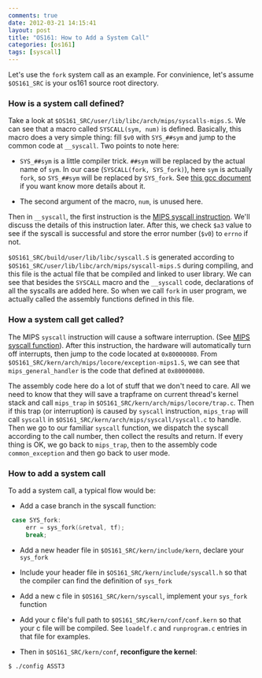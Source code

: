 ```yaml
---
comments: true
date: 2012-03-21 14:15:41
layout: post
title: "OS161: How to Add a System Call"
categories: [os161]
tags: [syscall]
---
```


Let's use the `fork` system call as an example. For convinience, let's assume
`$OS161_SRC` is your os161 source root directory.


<!-- more -->

### How is a system call defined?

Take a look at `$OS161_SRC/user/lib/libc/arch/mips/syscalls-mips.S`. We can see
that a macro called `SYSCALL(sym, num)` is defined. Basically, this macro does
a very simple thing: fill `$v0` with `SYS_##sym` and jump to the common code at
`__syscall`. Two points to note here:

- `SYS_##sym` is a little compiler trick. `##sym` will be replaced by the
actual name of `sym`. In our case (`SYSCALL(fork, SYS_fork)`), here `sym` is
actually `fork`, so `SYS_##sym` will be replaced by `SYS_fork`. See [this gcc
document][gcc_concat] if you want know more details about it.

- The second argument of the macro, `num`, is unused here.

Then in `__syscall`, the first instruction is the [MIPS syscall instruction][mips_instr]. 
We'll discuss the details of this instruction later.
After this, we check `$a3` value to see if the syscall is successful and store
the error number (`$v0`) to `errno` if not.

`$OS161_SRC/build/user/lib/libc/syscall.S` is generated according to
`$OS161_SRC/user/lib/libc/arch/mips/syscall-mips.S` during compiling, and this
file is the actual file that be compiled and linked to user library. We can
see that besides the `SYSCALL` macro and the `__syscall` code, declarations of
all the syscalls are added here. So when we call `fork` in user program, we
actually called the assembly functions defined in this file.

[gcc_concat]: http://gcc.gnu.org/onlinedocs/cpp/Concatenation.html#Concatenation
[mips_instr]: http://www.mrc.uidaho.edu/mrc/people/jff/digital/MIPSir.html

### How a system call get called?

The MIPS `syscall` instruction will cause a software interruption. (See
[MIPS syscall function][mips_syscall]). After this instruction, the hardware
will automatically turn off interrupts, then jump to the code located at
`0x80000080`. From `$OS161_SRC/kern/arch/mips/locore/exception-mips1.S`, we can
see that `mips_general_handler` is the code that defined at `0x80000080`.

The assembly code here do a lot of stuff that we don't need to care. All we
need to know that they will save a trapframe on current thread's kernel stack
and call `mips_trap` in `$OS161_SRC/kern/arch/mips/locore/trap.c`. Then if this
trap (or interruption) is caused by `syscall` instruction, `mips_trap` will
call `syscall` in `$OS161_SRC/kern/arch/mips/syscall/syscall.c` to handle. Then
we go to our familiar `syscall` function, we dispatch the syscall according to
the call number, then collect the results and return. If every thing is OK, we
go back to `mips_trap`, then to the assembly code `common_exception` and then
go back to user mode.

[mips_syscall]: http://courses.missouristate.edu/KenVollmar/MARS/Help/SyscallHelp.html

### How to add a system call

To add a system call, a typical flow would be:

- Add a case branch in the syscall function:
``` c
 case SYS_fork: 
     err = sys_fork(&retval, tf); 
     break;
```

- Add a new header file in `$OS161_SRC/kern/include/kern`, declare your
`sys_fork`

- Include your header file in `$OS161_SRC/kern/include/syscall.h` so that the
compiler can find the definition of `sys_fork`

- Add a new c file in `$OS161_SRC/kern/syscall`, implement your `sys_fork`
function

- Add your c file's full path to `$OS161_SRC/kern/conf/conf.kern` so that
your c file will be compiled. See `loadelf.c` and `runprogram.c` entries in that
file for examples.

- Then in `$OS161_SRC/kern/conf`, **reconfigure the kernel**:
``` bash
$ ./config ASST3
```

